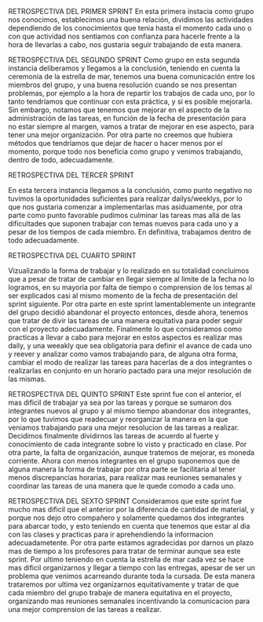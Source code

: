 RETROSPECTIVA DEL PRIMER SPRINT
En esta primera instacia como grupo nos conocimos, establecimos una buena relación, dividimos las actividades dependiendo de los conocimientos que tenia hasta el momento cada uno o con que actividad nos sentiamos con confianza para hacerle frente a la hora de llevarlas a cabo, nos gustaria seguir trabajando de esta manera.

RETROSPECTIVA DEL SEGUNDO SPRINT
Como grupo en esta segunda instancia deliberamos y llegamos a la conclusión, teniendo en cuenta la ceremonia de la estrella de mar, tenemos una buena comunicación entre los miembros del grupo, y una buena resolución cuando se nos presentan problemas, por ejemplo a la hora de repartir los trabajos de cada uno, por lo tanto tendríamos que continuar con esta práctica, y si es posible mejorarla. Sin embargo, notamos que tenemos que mejorar en el aspecto de la administración de las tareas, en función de la fecha de presentación para no estar siempre al margen, vamos a tratar de mejorar en ese aspecto, para tener una mejor organización. Por otra parte no creemos que hubiera métodos que tendríamos que dejar de hacer o hacer menos por el momento, porque todo nos beneficia como grupo y venimos trabajando, dentro de todo, adecuadamente.

RETROSPECTIVA DEL TERCER SPRINT

En esta tercera instancia llegamos a la conclusión, como punto negativo no tuvimos la oportunidades suficientes para realizar dailys/weeklys, por lo que nos gustaria comenzar a implementarlas mas asiduamente, por otra parte como punto favorable pudimos culminar las tareas mas allá de las dificultades que suponen trabajar con temas nuevos para cada uno y a pesar de los tiempos de cada miembro. En definitiva, trabajamos dentro de todo adecuadamente. 

RETROSPECTIVA DEL CUARTO SPRINT

Vizualizando la forma de trabajar y lo realizado en su totalidad concluimos que a pesar de tratar de cambiar en llegar siempre al limite de la fecha no lo logramos, en su mayoria por falta de tiempo o comprension de los temas al ser explicados casi al mismo momento de la fecha de presentación del sprint siguiente. Por otra parte en este sprint lamentablemente un integrante del grupo decidió abandonar el proyecto entonces, desde ahora, tenemos que tratar de divir las tareas de una manera equitativa para poder seguir con el proyecto adecuadamente. Finalmente lo que consideramos como practicas a llevar a cabo para mejorar en estos aspectos es realizar mas daily, y una weeakly que sea obligatoria para definir el avance de cada uno y reever y analizar como vamos trabajando para, de alguna otra forma, cambiar el modo de realizar las tareas para hacerlas de a dos integrantes o realizarlas en conjunto en un horario pactado para una mejor resolución de las mismas.

RETROSPECTIVA DEL QUINTO SPRINT
Este sprint fue con el anterior, el mas dificil de trabajar ya sea por las tareas y porque se sumaron dos integrantes nuevos al grupo y al mismo tiempo abandonar dos integrantes, por lo que tuvimos que readecuar y reorganizar la manera en la que veniamos trabajando para una mejor resolucion de las tareas a realizar. Decidimos finalmente dividirnos las tareas de acuerdo al fuerte y conocimiento de cada integrante sobre lo visto y practicado en clase. Por otra parte, la falta de organización, aunque tratemos de mejorar, es moneda corriente. Ahora con menos integrantes en el grupo suponemos que de alguna manera la forma de trabajar por otra parte se facilitaria al tener menos discrepancias horarias, para realizar mas reuniones semanales y coordinar las tareas de una manera que le quede comodo a cada uno.

RETROSPECTIVA DEL SEXTO SPRINT
Consideramos que este sprint fue mucho mas dificil que el anterior por la diferencia de cantidad de material, y porque nos dejo otro compañero y solamente quedamos dos integrantes para abarcar todo, y esto teniendo en cuenta que tenemos que estar al dia con las clases y practicas para ir aprehendiendo la informacion adecuadametente. Por otra parte estamos agradecidas por darnos un plazo mas de tiempo a los profesores para tratar de terminar aunque sea este sprint. Por ultimo teniendo en cuenta la estrella de mar cada vez se hace mas dificil organizarnos y llegar a tiempo con las entregas, apesar de ser un problema que venimos acarreando durante toda la cursada. De esta manera trataremos por ultima vez organizarnos equitativamente y tratar de que cada miembro del grupo trabaje de manera equitativa en el proyecto, organizando mas reuniones semanales incentivando la comunicacion para una mejor comprension de las tareas a realizar.